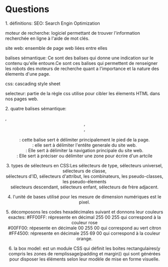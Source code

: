  <h1>Questions</h1>
<p>1. définitions: 
SEO: Search Engin Optimization <br/>

moteur de recherche: logiciel permettant de trouver l'information recherchée en ligne à l'aide de mot clés.<br/>

site web: ensemble de page web liées entre elles <br/>

balises sémantique: Ce sont des balises qui donne une indication sur le contenu qu'elle entoure.Ce sont ces balises qui permettent de renseigner les robots des moteurs de recherche quant a l'importance et la nature des élements d'une page.<br/>

css: cascading style sheet <br/>

selecteur: partie de la règle css utilise pour cibler les élements HTML dans nos pages web.
</p>

<p>2. quatre balises sémantique: <footer>, <header>, <nav>, <article>      <br/>
<footer>: cette balise sert è délimiter principalement le pied de la page. <br/>
<header>: elle sert à délimiter l'entête generale du site web.            <br/>
<nav>: Elle sert à délimiter la navigation principale du site web.        <br/>
<article>: Elle sert à préciser ou délimiter une zone pour écrire d'un artcile
</p>

<p>3. types de sélecteurs en CSS:Les sélecteurs de type, sélecteurs universel, sélecteurs de classe, <br/>
sélecteurs d'ID, sélecteurs d'attribut,  les combinateurs, les pseudo-classes, les pseudo-élements <br/>
sélecteurs descendant, sélecteurs enfant, sélecteurs de frère adjacent.
</p>

<p>4. l'unité de bases utilisé pour les mesure de dimension numériques est le pixel.
</p>

<p>5. décomposons les codes hexadécimales suivant et donnons leur couleurs exactes:
#FF00FF: répresente en décimal 255 00 255 qui correspond à la couleur rose<br/>
#00FF00: répesente en décimale 00 255 00 qui correspond au vert citron<br/>
#FF4500: répresente en décimale 255 69 00 qui correspond à la couleur orange.
</p>

<p>6. la box model: est un module CSS qui définit les boites rectangulaires(y compris les zones de remplissage(padding et margin)) qui sont générées pour disposer les éléments selon leur modèle de mise en forme visuelle.
</p>